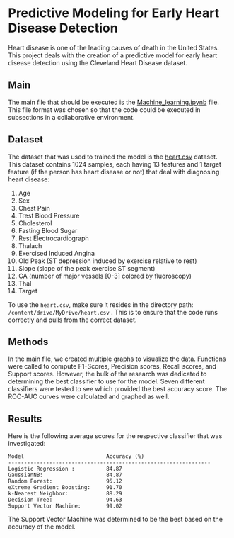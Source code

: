 # Predictive Modeling for Early Heart Disease Detection
Heart disease is one of the leading causes of death in the United States. This project deals with the creation of a predictive model for early heart disease detection using the Cleveland Heart Disease dataset.
## Main
The main file that should be executed is the [Machine_learning.ipynb](https://github.com/Madhav4487/Predictive-modeling-for-early-heart-disease-detection/blob/main/Machine_learning_project.ipynb) file. This file format was chosen so that the code could be executed in subsections in a collaborative environment. 
## Dataset
The dataset that was used to trained the model is the [heart.csv](https://github.com/Madhav4487/Predictive-modeling-for-early-heart-disease-detection/blob/main/heart.csv) dataset. This dataset contains 1024 samples, each having 13 features and 1 target feature (if the person has heart disease or not) that deal with diagnosing heart disease:
1. Age
2. Sex
3. Chest Pain
4. Trest Blood Pressure
5. Cholesterol
6. Fasting Blood Sugar
7. Rest Electrocardiograph
8. Thalach
9. Exercised Induced Angina
10. Old Peak (ST depression induced by exercise relative to rest)
11. Slope (slope of the peak exercise ST segment)
12. CA (number of major vessels [0-3] colored by fluoroscopy)
13. Thal
14. Target

To use the `heart.csv`, make sure it resides in the directory path: `/content/drive/MyDrive/heart.csv` . This is to ensure that the code runs correctly and pulls from the correct dataset.

## Methods
In the main file, we created multiple graphs to visualize the data. Functions were called to compute F1-Scores, Precision scores, Recall scores, and Support scores. However, the bulk of the research was dedicated to determining the best classifier to use for the model. Seven different classifiers were tested to see which provided the best accuracy score. The ROC-AUC curves were calculated and graphed as well.

## Results
Here is the following average scores for the respective classifier that was investigated:
```
Model                          Accuracy (%)
----------------------------------------------------------------
Logistic Regression :          84.87
GaussianNB:                    84.87
Random Forest:                 95.12
eXtreme Gradient Boosting:     91.70
k-Nearest Neighbor:            88.29
Decision Tree:                 94.63
Support Vector Machine:        99.02
```

The Support Vector Machine was determined to be the best based on the accuracy of the model.
